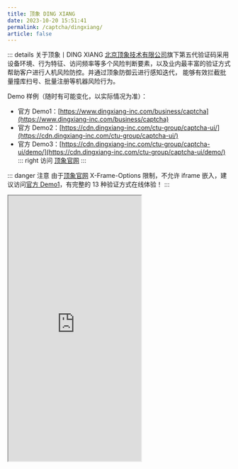 ```yaml
---
title: 顶象 DING XIANG
date: 2023-10-20 15:51:41
permalink: /captcha/dingxiang/
article: false
---
```


::: details 关于顶象丨DING XIANG
[北京顶象技术有限公司](https://www.tianyancha.com/company/3046489948)旗下第五代验证码采用设备环境、行为特征、访问频率等多个风险判断要素，以及业内最丰富的验证方式帮助客户进行人机风险防控。并通过顶象防御云进行感知迭代， 能够有效拦截批量撞库扫号、批量注册等机器风险行为。
<br>

Demo 样例（随时有可能变化，以实际情况为准）：
<br>

- 官方 Demo1：[https://www.dingxiang-inc.com/business/captcha](https://www.dingxiang-inc.com/business/captcha)
- 官方 Demo2：[https://cdn.dingxiang-inc.com/ctu-group/captcha-ui/](https://cdn.dingxiang-inc.com/ctu-group/captcha-ui/)<Badge text="本页使用" type="error" vertical="middle"/>
- 官方 Demo3：[https://cdn.dingxiang-inc.com/ctu-group/captcha-ui/demo/](https://cdn.dingxiang-inc.com/ctu-group/captcha-ui/demo/)
::: right
访问 [顶象官网](https://www.dingxiang-inc.com/business/captcha)
:::

::: danger 注意
由于[顶象官网](https://www.dingxiang-inc.com/business/captcha) X-Frame-Options 限制，不允许 iframe 嵌入，建议访问[官方 Demo1](https://www.dingxiang-inc.com/business/captcha)，有完整的 13 种验证方式在线体验！
:::

<iframe src="https://cdn.dingxiang-inc.com/ctu-group/captcha-ui/" height="600px"></iframe>
